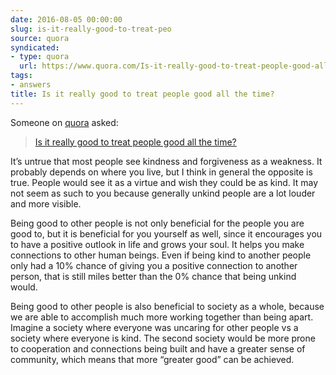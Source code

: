 ```yaml
---
date: 2016-08-05 00:00:00
slug: is-it-really-good-to-treat-peo
source: quora
syndicated:
- type: quora
  url: https://www.quora.com/Is-it-really-good-to-treat-people-good-all-the-time/answer/Roy-Tang
tags:
- answers
title: Is it really good to treat people good all the time?
---
```


Someone on [quora](https://quora.com) asked:

> [Is it really good to treat people good all the time?](https://www.quora.com/Is-it-really-good-to-treat-people-good-all-the-time/answer/Roy-Tang)


It’s untrue that most people see kindness and forgiveness as a weakness. It probably depends on where you live, but I think in general the opposite is true. People would see it as a virtue and wish they could be as kind. It may not seem as such to you because generally unkind people are a lot louder and more visible.

Being good to other people is not only beneficial for the people you are good to, but it is beneficial for you yourself as well, since it encourages you to have a positive outlook in life and grows your soul. It helps you make connections to other human beings. Even if being kind to another people only had a 10% chance of giving you a positive connection to another person, that is still miles better than the 0% chance that being unkind would.

Being good to other people is also beneficial to society as a whole, because we are able to accomplish much more working together than being apart. Imagine a society where everyone was uncaring for other people vs a society where everyone is kind. The second society would be more prone to cooperation and connections being built and have a greater sense of community, which means that more “greater good” can be achieved.